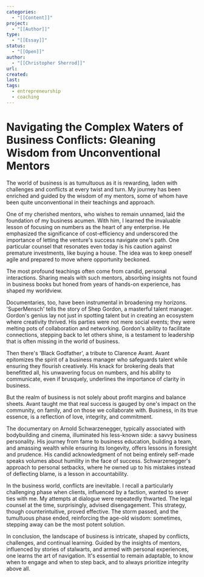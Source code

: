 ```yaml
---
categories:
  - "[[Content]]"
project:
  - "[[Author]]"
type:
  - "[[Essay]]"
status:
  - "[[Open]]"
author:
  - "[[Christopher Sherrod]]"
url: 
created:
last:
tags:
  - entrepreneurship
  - coaching
---
```

# Navigating the Complex Waters of Business Conflicts: Gleaning Wisdom from Unconventional Mentors

The world of business is as tumultuous as it is rewarding, laden with challenges and conflicts at every twist and turn. My journey has been enriched and guided by the wisdom of my mentors, some of whom have been quite unconventional in their teachings and approach.

One of my cherished mentors, who wishes to remain unnamed, laid the foundation of my business acumen. With him, I learned the invaluable lesson of focusing on numbers as the heart of any enterprise. He emphasized the significance of cost-efficiency and underscored the importance of letting the venture's success navigate one's path. One particular counsel that resonates even today is his caution against premature investments, like buying a house. The idea was to keep oneself agile and prepared to move where opportunity beckoned.

The most profound teachings often come from candid, personal interactions. Sharing meals with such mentors, absorbing insights not found in business books but honed from years of hands-on experience, has shaped my worldview.

Documentaries, too, have been instrumental in broadening my horizons. 'SuperMensch' tells the story of Shep Gordon, a masterful talent manager. Gordon's genius lay not just in spotting talent but in creating an ecosystem where creativity thrived. His parties were not mere social events; they were melting pots of collaboration and networking. Gordon's ability to facilitate connections, stepping back to let others shine, is a testament to leadership that is often missing in the world of business.

Then there's 'Black Godfather', a tribute to Clarence Avant. Avant epitomizes the spirit of a business manager who safeguards talent while ensuring they flourish creatively. His knack for brokering deals that benefitted all, his unwavering focus on numbers, and his ability to communicate, even if brusquely, underlines the importance of clarity in business.

But the realm of business is not solely about profit margins and balance sheets. Avant taught me that real success is gauged by one's impact on the community, on family, and on those we collaborate with. Business, in its true essence, is a reflection of love, integrity, and commitment.

The documentary on Arnold Schwarzenegger, typically associated with bodybuilding and cinema, illuminated his less-known side: a savvy business personality. His journey from fame to business education, building a team, and amassing wealth while ensuring its longevity, offers lessons in foresight and prudence. His candid acknowledgment of not being entirely self-made speaks volumes about humility in the face of success. Schwarzenegger's approach to personal setbacks, where he owned up to his mistakes instead of deflecting blame, is a lesson in accountability.

In the business world, conflicts are inevitable. I recall a particularly challenging phase when clients, influenced by a faction, wanted to sever ties with me. My attempts at dialogue were repeatedly thwarted. The legal counsel at the time, surprisingly, advised disengagement. This strategy, though counterintuitive, proved effective. The storm passed, and the tumultuous phase ended, reinforcing the age-old wisdom: sometimes, stepping away can be the most potent solution.

In conclusion, the landscape of business is intricate, shaped by conflicts, challenges, and continual learning. Guided by the insights of mentors, influenced by stories of stalwarts, and armed with personal experiences, one learns the art of navigation. It's essential to remain adaptable, to know when to engage and when to step back, and to always prioritize integrity above all.